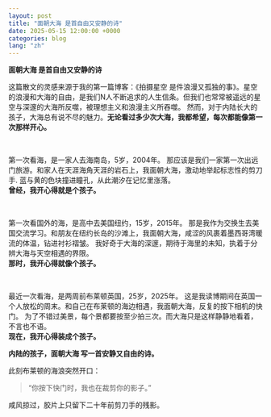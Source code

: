 ```yaml
---
layout: post
title: "面朝大海 是首自由又安静的诗"
date: 2025-05-15 12:00:00 +0000
categories: blog
lang: "zh"
---
```


**面朝大海 是首自由又安静的诗**

这篇散文的灵感来源于我的第一篇博客：《拍摄星空 是件浪漫又孤独的事》。星空的浪漫和大海的自由，是我们N人不断追求的人生信条。但我们也常常被遥远的星空与深邃的大海所反噬，被理想主义和浪漫主义所吞噬。
然而，对于内陆长大的孩子，大海总有说不尽的魅力。**无论看过多少次大海，我都希望，每次都能像第一次那样开心。**

<br>

第一次看海，是一家人去海南岛，5岁，2004年。 
那应该是我们一家第一次出远门旅游。和家人在天涯海角天涯的岩石上，我面朝大海，激动地举起标志性的剪刀手. 
蓝与黄的色块撞进瞳孔，从此潮汐在记忆里涨落。  
**曾经，我开心得就是个孩子。**

<br>

第一次看国外的海，是高中去美国纽约，15岁，2015年。 
那是我作为交换生去美国交流学习。和朋友在纽约长岛的沙滩上，我面朝大海，咸涩的风裹着墨西哥湾暖流的体温，钻进衬衫褶皱。
我好奇于大海的深邃，期待于海里的未知，执着于分辨大海与天空相遇的界限。  
**那时，我开心得就像个孩子。**

<br>

最近一次看海，是两周前布莱顿英国，25岁，2025年。
这是我读博期间在英国一个人放松的周末。和自己在布莱顿的海边相遇，我面朝大海，反复的按下相机的快门。 
为了不错过美景，每个景都要按至少拍三次。而大海只是这样静静地看着，不言也不语。  
**现在，我开心得装成个孩子。**
<br>

**内陆的孩子，面朝大海 写一首安静又自由的诗。**
<br>

此刻布莱顿的海浪突然开口：  
> “你按下快门时，我也在裁剪你的影子。”

咸风掠过，胶片上只留下二十年前剪刀手的残影。
